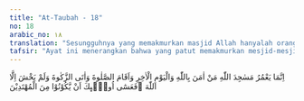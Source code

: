 ```yaml
---
title: "At-Taubah - 18"
no: 18
arabic_no: ١٨
translation: "Sesungguhnya yang memakmurkan masjid Allah hanyalah orang-orang yang beriman kepada Allah dan hari kemudian, serta (tetap) melaksanakan salat, menunaikan zakat dan tidak takut (kepada apa pun) kecuali kepada Allah. Maka mudah-mudahan mereka termasuk orang-orang yang mendapat petunjuk."
tafsir: "Ayat ini menerangkan bahwa yang patut memakmurkan mesjid-mesjid Allah hanyalah orang-orang yang benar-benar beriman kepada Allah dan berserah diri kepada-Nya serta percaya akan datangnya hari akhirat tempat pembalasan segala amal perbuatan, melaksanakan salat, menunaikan zakat dan tidak takut kepada siapa pun selain kepada Allah. Orang-orang inilah yang diharapkan termasuk golongan yang mendapat petunjuk untuk memakmurkan mesjid-mesjid-Nya. Banyak hadis yang menjelaskan tentang keutamaan memakmurkan mesjid, antara lain sabda Rasulullah saw:\n\nBarang siapa membangun mesjid bagi Allah untuk mengharapkan keridaan-Nya, niscaya Allah akan membangunkan baginya sebuah rumah dalam surga. (Riwayat al-Bukhari, Muslim dan at-Tirmidzi dari 'Utsman bin Affan)\n\nSabda Rasulullah saw:\n\nApabila kamu melihat seseorang membiasakan diri (beribadah) di mesjid, maka bersaksilah bahwa ia orang yang beriman. (Riwayat Ahmad, at-Tirmidzi, Ibnu Majah dan al-hakim dari Abi Said al-Khudri)\n\nDan sabdanya yang lain:\n\nSesungguhnya ada seorang perempuan yang biasa menyapu mesjid lalu meninggal dunia, Rasulullah saw menanyakannya, dan ketika dikatakan kepadanya bahwa perempuan itu sudah meninggal, Rasulullah berkata, \"Mengapa kamu tidak memberitahukan kepada saya, agar saya salatkan ia. Tunjukkanlah kepadaku di mana kuburnya.\" Maka Rasulullah mendatangi kuburan itu, lalu ia salat di atasnya. (Riwayat al-Bukhari, Muslim, Abu Dawud dan Ibnu Majah)\n\nDalam hadis lain:\n\nBarang siapa menyalakan penerangan lampu dalam mesjid, niscaya para malaikat dan para pembawa arasy senantiasa memohon ampun kepada Allah agar diampuni dosanya selama lampu itu bercahaya dalam mesjid. (Riwayat Salim ar-Razi dari Anas r.a.)"
---
```


اِنَّمَا يَعْمُرُ مَسٰجِدَ اللّٰهِ مَنْ اٰمَنَ بِاللّٰهِ وَالْيَوْمِ الْاٰخِرِ وَاَقَامَ الصَّلٰوةَ وَاٰتَى الزَّكٰوةَ وَلَمْ يَخْشَ اِلَّا اللّٰهَ ۗفَعَسٰٓى اُولٰۤىِٕكَ اَنْ يَّكُوْنُوْا مِنَ الْمُهْتَدِيْنَ 
